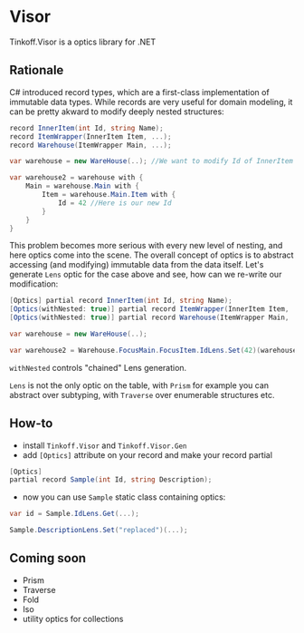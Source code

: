 # Visor

Tinkoff.Visor is a optics library for .NET

## Rationale

C# introduced record types, which are a first-class implementation of immutable data types.
While records are very useful for domain modeling, it can be pretty akward to modify deeply nested structures:

```csharp
record InnerItem(int Id, string Name);
record ItemWrapper(InnerItem Item, ...);
record Warehouse(ItemWrapper Main, ...);

var warehouse = new WareHouse(..); //We want to modify Id of InnerItem here

var warehouse2 = warehouse with {
    Main = warehouse.Main with {
        Item = warehouse.Main.Item with {
            Id = 42 //Here is our new Id
        }
    }
}
```

This problem becomes more serious with every new level of nesting,
and here optics come into the scene. The overall concept of optics
is to abstract accessing (and modifying) immutable data from
the data itself. Let's generate `Lens` optic for the case above and see,
how can we re-write our modification:

```csharp
[Optics] partial record InnerItem(int Id, string Name);
[Optics(withNested: true)] partial record ItemWrapper(InnerItem Item, ...);
[Optics(withNested: true)] partial record Warehouse(ItemWrapper Main, ...);

var warehouse = new WareHouse(..);

var warehouse2 = Warehouse.FocusMain.FocusItem.IdLens.Set(42)(warehouse);
```

`withNested` controls "chained" Lens generation.

`Lens` is not the only optic on the table, with `Prism` for example you can
abstract over subtyping, with `Traverse` over enumerable structures etc.

## How-to

- install `Tinkoff.Visor` and `Tinkoff.Visor.Gen`
- add `[Optics]` attribute on your record and make your record partial

```csharp
[Optics]
partial record Sample(int Id, string Description);
```

- now you can use `Sample` static class containing optics:

```csharp
var id = Sample.IdLens.Get(...);

Sample.DescriptionLens.Set("replaced")(...);
```

## Coming soon
- Prism
- Traverse
- Fold
- Iso
- utility optics for collections